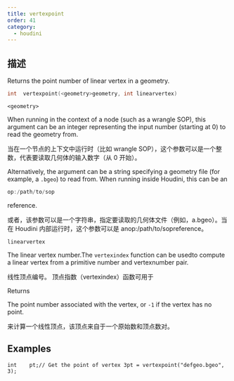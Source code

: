 ```yaml
---
title: vertexpoint
order: 41
category:
  - houdini
---
```

    
## 描述

Returns the point number of linear vertex in a geometry.

```c
int  vertexpoint(<geometry>geometry, int linearvertex)
```

`<geometry>`

When running in the context of a node (such as a wrangle SOP), this argument
can be an integer representing the input number (starting at 0) to read the
geometry from.

当在一个节点的上下文中运行时（比如 wrangle SOP），这个参数可以是一个整数，代表要读取几何体的输入数字（从 0 开始）。

Alternatively, the argument can be a string specifying a geometry file (for
example, a `.bgeo`) to read from. When running inside Houdini, this can be an

```c
op:/path/to/sop
```

reference.

或者，该参数可以是一个字符串，指定要读取的几何体文件（例如，a.bgeo）。当在 Houdini 内部运行时，这个参数可以是 anop:/path/to/sopreference。

`linearvertex`

The linear vertex number.The `vertexindex` function can be usedto compute a
linear vertex from a primitive number and vertexnumber pair.

线性顶点编号。 顶点指数（vertexindex）函数可用于

Returns

The point number associated with the vertex, or `-1` if the vertex has no
point.

来计算一个线性顶点，该顶点来自于一个原始数和顶点数对。

## Examples

    int    pt;// Get the point of vertex 3pt = vertexpoint("defgeo.bgeo", 3);
